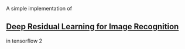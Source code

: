 A simple implementation of </br>
## [Deep Residual Learning for Image Recognition](https://arxiv.org/abs/1512.03385) </br>
in tensorflow 2
